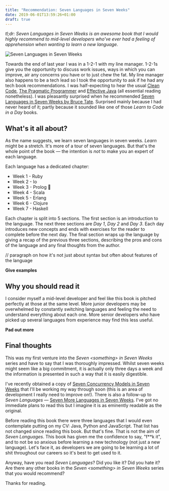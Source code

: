 ```yaml
---
title: "Recommendation: Seven Languages in Seven Weeks"
date: 2019-06-01T13:59:26+01:00
draft: true
---
```


*tl;dr: Seven Languages in Seven Weeks is an awesome book that I would highly recommend to mid-level developers who've
ever had a feeling of apprehension when wanting to learn a new language.*

![Seven Languages in Seven Weeks](/images/seven-languages-in-seven-weeks.jpg)

Towards the end of last year I was in a 1-2-1 with my line manager. 1-2-1s give you the opportunity to discuss work
issues, ways in which you can improve, air any concerns you have or to just chew the fat. My line manager also happens
to be a tech lead so I took the opportunity to ask if he had any tech book recommendations. I was half-expecting to
hear the usual [Clean Code](https://www.amazon.co.uk/Clean-Code-Handbook-Software-Craftsmanship/dp/0132350882),
[The Pragmatic Programmer](https://www.amazon.co.uk/Pragmatic-Programmer-Andrew-Hunt/dp/020161622X)
and [Effective Java](https://www.amazon.co.uk/Effective-Java-Joshua-Bloch/dp/0134685997/ref=sr_1_1?crid=1L0V958CE2AC2&keywords=effective+java&qid=1559394931&s=books&sprefix=effecti%2Cstripbooks%2C136&sr=1-1)
(all essential reading nonetheless). I was pleasantly surprised when he recommended
[Seven Languages in Seven Weeks by Bruce Tate](https://www.amazon.co.uk/Seven-Languages-Weeks-Programming-Programmers/dp/193435659X/ref=sr_1_1?crid=XKJ0GHAKEPYU&keywords=seven+languages+in+seven+weeks&qid=1559395015&s=books&sprefix=seven+la%2Cstripbooks%2C131&sr=1-1).
Surprised mainly because I had never heard of it; partly because it sounded like one of those
*Learn to Code in a Day* books.

## What's it all about?

As the name suggests, we learn seven languages in seven weeks. *Learn* might be a stretch. It's more of a tour of seven
languages. But that's the whole point of the book — the intention is *not* to make you an expert of each language.

Each language has a dedicated chapter:

* Week 1 - Ruby
* Week 2 - Io
* Week 3 - Prolog 🤢
* Week 4 - Scala
* Week 5 - Erlang
* Week 6 - Clojure
* Week 7 - Haskell

Each chapter is split into 5 sections. The first section is an introduction to the language. The next three sections are
*Day 1*, *Day 2* and *Day 3*. Each day introduces new concepts and ends with exercises for the reader to complete before
the next day. The final section wraps up the language by giving a recap of the previous three sections, describing the
pros and cons of the language and any final thoughts from the author.

// paragraph on how it's not just about syntax but often about features of the language

**Give examples**

## Why you should read it

I consider myself a mid-level developer and feel like this book is pitched perfectly at those at the same level.
More junior developers may be overwhelmed by constantly switching languages and feeling the need to understand
everything about each one. More senior developers who have picked up several languages from experience may find
this less useful.

**Pad out more**

## Final thoughts

This was my first venture into the *Seven &lt;something&gt; in Seven Weeks* series and have to say that I was
thoroughly impressed. Whilst seven weeks might seem like a big commitment, it is actually only three days a week and
the information is presented in such a way that it is easily digestible.

I've recently obtained a copy of
[Seven Concurrency Models in Seven Weeks](https://www.amazon.co.uk/Seven-Concurrency-Models-Weeks-Programmers/dp/1937785653)
that I'll be working my way through soon (this is an area of development I really need to improve on!).
There is also a follow-up to *Seven Languages* —
[Seven More Languages in Seven Weeks](https://www.amazon.co.uk/Seven-More-Languages-Weeks-Shaping/dp/1941222153).
I've got no immediate plans to read this but I imagine it is as eminently readable as the original.

Before reading this book there were three languages that I would even contemplate putting on my CV: Java, Python and
JavaScript. That list has not changed since reading this book. But that's fine. That is not the aim of
*Seven Languages*. This book has given me the confidence to say, "f**k it", and to not be so anxious before learning a
new technology (not just a new language). Let's face it, as developers we are going to be learning a lot of shit
throughout our careers so it's best to get used to it.

Anyway, have you read *Seven Languages*? Did you like it? Did you hate it? Are there any other books in the
*Seven &lt;something&gt; in Seven Weeks* series that you would recommend?

Thanks for reading.
